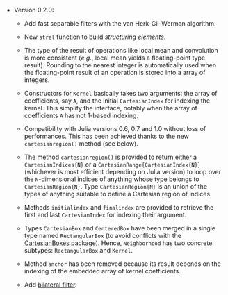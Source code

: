 * Version 0.2.0:

  - Add fast separable filters with the van Herk-Gil-Werman algorithm.

  - New `strel` function to build *structuring* *elements*.

  - The type of the result of operations like local mean and convolution is
    more consistent (*e.g.*, local mean yields a floating-point type result).
    Rounding to the nearest integer is automatically used when the
    floating-point result of an operation is stored into a array of integers.

  - Constructors for `Kernel` basically takes two arguments: the array of
    coefficients, say `A`, and the initial `CartesianIndex` for indexing the
    kernel.  This simplify the interface, notably when the array of
    coefficients `A` has not 1-based indexing.

  - Compatibility with Julia versions 0.6, 0.7 and 1.0 without loss of
    performances.  This has been achieved thanks to the new `cartesianregion()`
    method (see below).

  - The method `cartesianregion()` is provided to return either a
    `CartesianIndices{N}` or a `CartesianRange{CartesianIndex{N}}` (whichever
    is most efficient depending on Julia version) to loop over the
    `N`-dimensional indices of anything whose type belongs to
    `CartesianRegion{N}`.  Type `CartesianRegion{N}` is an union of the types
    of anything suitable to define a Cartesian region of indices.

  - Methods `initialindex` and `finalindex` are provided to retrieve the
    first and last `CartesianIndex` for indexing their argument.

  - Types `CartesianBox` and `CenteredBox` have been merged in a single type
    named `RectangularBox` (to avoid conflicts with the
    [CartesianBoxes](https://github.com/emmt/CartesianBoxes.jl) package).
    Hence, `Neighborhood` has two concrete subtypes: `RectangularBox` and
    `Kernel`.

  - Method `anchor` has been removed because its result depends on the indexing
    of the embedded array of kernel coefficients.

  - Add [bilateral filter](https://en.wikipedia.org/wiki/Bilateral_filter).

